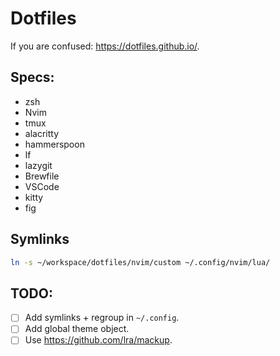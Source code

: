 # Dotfiles

If you are confused: https://dotfiles.github.io/.

## Specs:

- zsh
- Nvim
- tmux
- alacritty
- hammerspoon
- lf
- lazygit
- Brewfile
- VSCode
- kitty
- fig

## Symlinks

```sh
ln -s ~/workspace/dotfiles/nvim/custom ~/.config/nvim/lua/
```

## TODO:

- [ ] Add symlinks + regroup in `~/.config`.
- [ ] Add global theme object.
- [ ] Use https://github.com/lra/mackup.
